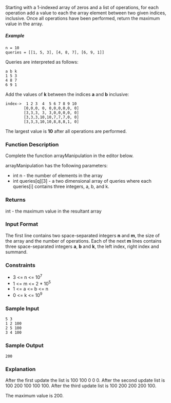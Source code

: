 Starting with a 1-indexed array of zeros and a list of operations, for each operation add a value to each the array element between two given indices, inclusive. Once all operations have been performed, return the maximum value in the array.

##### Example

```
n = 10
queries = [[1, 5, 3], [4, 8, 7], [6, 9, 1]]
```

Queries are interpreted as follows:

```
a b k
1 5 3
4 8 7
6 9 1
```

Add the values of **k** between the indices **a** and **b** inclusive:

```
index->	 1 2 3  4  5 6 7 8 9 10
        [0,0,0, 0, 0,0,0,0,0, 0]
	    [3,3,3, 3, 3,0,0,0,0, 0]
	    [3,3,3,10,10,7,7,7,0, 0]
	    [3,3,3,10,10,8,8,8,1, 0]
```

The largest value is **10** after all operations are performed.

### Function Description

Complete the function arrayManipulation in the editor below.

arrayManipulation has the following parameters:

- int n - the number of elements in the array
- int queries[q][3] - a two dimensional array of queries where each queries[i] contains three integers, a, b, and k.

### Returns

int - the maximum value in the resultant array

### Input Format

The first line contains two space-separated integers **n** and **m**, the size of the array and the number of operations.
Each of the next **m** lines contains three space-separated integers **a**, **b** and **k**, the left index, right index and summand.

### Constraints

- 3 <= n <= 10<sup>7</sup>
- 1 <= m <= 2 \* 10<sup>5</sup>
- 1 <= a <= b <= n
- 0 <= k <= 10<sup>9</sup>

### Sample Input

```
5 3
1 2 100
2 5 100
3 4 100
```

### Sample Output

```
200
```

### Explanation

After the first update the list is 100 100 0 0 0.
After the second update list is 100 200 100 100 100.
After the third update list is 100 200 200 200 100.

The maximum value is 200.
